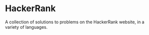# HackerRank
A collection of solutions to problems on the HackerRank website, in a variety of languages.
